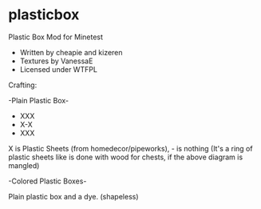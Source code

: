 plasticbox
==========
Plastic Box Mod for Minetest 

* Written by cheapie and kizeren
* Textures by VanessaE 
* Licensed under WTFPL 

Crafting: 

-Plain Plastic Box- 

* XXX 
* X-X 
* XXX 

X is Plastic Sheets (from homedecor/pipeworks), - is nothing 
(It's a ring of plastic sheets like is done with wood for chests, if the above diagram is mangled) 

-Colored Plastic Boxes- 

Plain plastic box and a dye. (shapeless)
